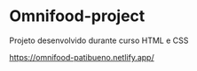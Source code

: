 # Omnifood-project

Projeto desenvolvido durante curso HTML e CSS

https://omnifood-patibueno.netlify.app/
